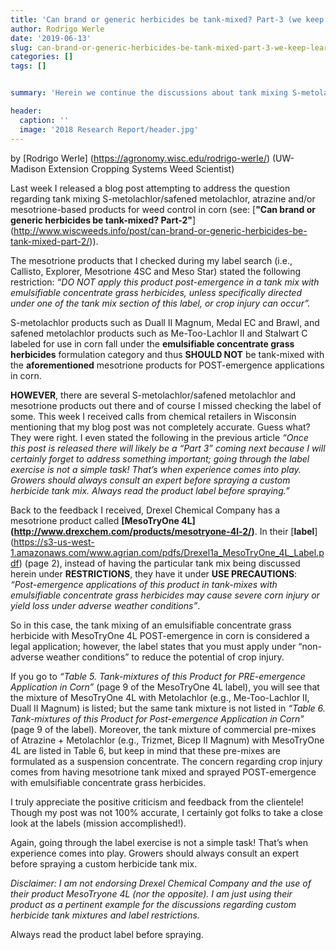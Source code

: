 ```yaml
---
title: 'Can brand or generic herbicides be tank-mixed? Part-3 (we keep learning!) '
author: Rodrigo Werle
date: '2019-06-13'
slug: can-brand-or-generic-herbicides-be-tank-mixed-part-3-we-keep-learning
categories: []
tags: []


summary: 'Herein we continue the discussions about tank mixing S-metolachlor/safened metolachlor, atrazine and/or mesotrione-based products for weed control in corn.'

header:
  caption: ''
  image: '2018 Research Report/header.jpg'
---
```

by [Rodrigo Werle] (https://agronomy.wisc.edu/rodrigo-werle/) (UW-Madison Extension Cropping Systems Weed Scientist)  

Last week I released a blog post attempting to address the question regarding tank mixing S-metolachlor/safened metolachlor, atrazine and/or mesotrione-based products for weed control in corn (see: [**"Can brand or generic herbicides be tank-mixed? Part-2"**] (http://www.wiscweeds.info/post/can-brand-or-generic-herbicides-be-tank-mixed-part-2/)). 

The mesotrione products that I checked during my label search (i.e., Callisto, Explorer, Mesotrione 4SC and Meso Star) stated the following restriction: *“DO NOT apply this product post-emergence in a tank mix with emulsifiable concentrate grass herbicides, unless specifically directed under one of the tank mix section of this label, or crop injury can occur”.*

S-metolachlor products such as Duall II Magnum, Medal EC and Brawl, and safened metolachlor products such as Me-Too-Lachlor II and Stalwart C labeled for use in corn fall under the **emulsifiable concentrate grass herbicides** formulation category and thus **SHOULD NOT** be tank-mixed with the **aforementioned** mesotrione products for POST-emergence applications in corn.

**HOWEVER**, there are several S-metolachlor/safened metolachlor and mesotrione products out there and of course I missed checking the label of some. This week I received calls from chemical retailers in Wisconsin mentioning that my blog post was not completely accurate. Guess what? They were right. I even stated the following in the previous article *“Once this post is released there will likely be a “Part 3” coming next because I will certainly forget to address something important; going through the label exercise is not a simple task! That’s when experience comes into play. Growers should always consult an expert before spraying a custom herbicide tank mix. Always read the product label before spraying.”*

Back to the feedback I received, Drexel Chemical Company has a mesotrione product called **[MesoTryOne 4L] (http://www.drexchem.com/products/mesotryone-4l-2/)**. In their [**label**] (https://s3-us-west-1.amazonaws.com/www.agrian.com/pdfs/Drexel1a_MesoTryOne_4L_Label.pdf) (page 2), instead of having the particular tank mix being discussed herein under **RESTRICTIONS**, they have it under **USE PRECAUTIONS**: *“Post-emergence applications of this product in tank-mixes with emulsifiable concentrate grass herbicides may cause severe corn injury or yield loss under adverse weather conditions”*.  

So in this case, the tank mixing of an emulsifiable concentrate grass herbicide with MesoTryOne 4L POST-emergence in corn is considered a legal application; however, the label states that you must apply under “non-adverse weather conditions” to reduce the potential of crop injury. 

If you go to *“Table 5. Tank-mixtures of this Product for PRE-emergence Application in Corn”* (page 9 of the MesoTryOne 4L label), you will see that the mixture of MesoTryOne 4L with Metolachlor (e.g., Me-Too-Lachlor II, Duall II Magnum) is listed; but the same tank mixture is not listed in *“Table 6. Tank-mixtures of this Product for Post-emergence Application in Corn”* (page 9 of the label). Moreover, the tank mixture of commercial pre-mixes of Atrazine + Metolachlor (e.g., Trizmet, Bicep II Magnum) with MesoTryOne 4L are listed in Table 6,  but keep in mind that these pre-mixes are formulated as a suspension concentrate. The concern regarding crop injury comes from having mesotrione tank mixed and sprayed POST-emergence with emulsifiable concentrate grass herbicides. 

I truly appreciate the positive criticism and feedback from the clientele! Though my post was not 100% accurate, I certainly got folks to take a close look at the labels (mission accomplished!). 

Again, going through the label exercise is not a simple task! That’s when experience comes into play. Growers should always consult an expert before spraying a custom herbicide tank mix. 

*Disclaimer: I am not endorsing Drexel Chemical Company and the use of their product MesoTryone 4L (nor the opposite). I am just using their product as a pertinent example for the discussions regarding custom herbicide tank mixtures and label restrictions.*

Always read the product label before spraying.
